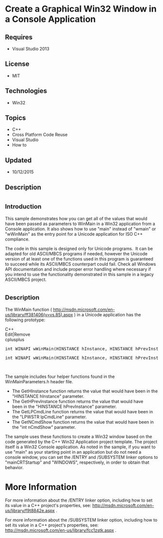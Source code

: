 # Create a Graphical Win32 Window in a Console Application
## Requires
- Visual Studio 2013
## License
- MIT
## Technologies
- Win32
## Topics
- C++
- Cross Platform Code Reuse
- Visual Studio
- How to
## Updated
- 10/12/2015
## Description

<h1><span style="font-size:20px; font-weight:bold">Introduction</span></h1>
<p>This sample demonstrates how&nbsp;you can&nbsp;get all of the values that would have been passed as parameters to WinMain in a Win32 application from a Console application. It also shows how to use &quot;main&quot; instead of &quot;wmain&quot; or &quot;wWinMain&quot; as the entry point
 for a Unicode application for ISO C&#43;&#43; compliance.</p>
<p>The code in this sample is designed only for Unicode programs.&nbsp; It can be adapted for old ASCII/MBCS programs if needed, however the Unicode version of&nbsp;at least one of the functions used in this program is guaranteed to succeed while its ASCII/MBCS
 counterpart could fail. Check all Windows API documentation and include proper error handling where necessary if you intend to use the functionality demonstrated in this sample in a legacy ASCII/MBCS project.</p>
<h1><span style="font-size:20px; font-weight:bold">Description</span></h1>
<p>The WinMain function (&nbsp;<a href="http://msdn.microsoft.com/en-us/library/ff381406(v=vs.85).aspx">http://msdn.microsoft.com/en-us/library/ff381406(v=vs.85).aspx</a>&nbsp;) in a Unicode application has the following prototype:</p>
<div class="title">
<div class="scriptcode">
<div class="pluginEditHolder" pluginCommand="mceScriptCode">
<div class="title"><span>C&#43;&#43;</span></div>
<div class="pluginLinkHolder"><span class="pluginEditHolderLink">Edit</span>|<span class="pluginRemoveHolderLink">Remove</span></div>
<span class="hidden">cplusplus</span>
<pre class="hidden">int WINAPI wWinMain(HINSTANCE hInstance, HINSTANCE hPrevInstance, LPWSTR lpCmdLine, int nCmdShow);</pre>
<div class="preview">
<pre class="cplusplus"><span class="cpp__datatype">int</span>&nbsp;WINAPI&nbsp;wWinMain(<span class="cpp__datatype">HINSTANCE</span>&nbsp;hInstance,&nbsp;<span class="cpp__datatype">HINSTANCE</span>&nbsp;hPrevInstance,&nbsp;<span class="cpp__datatype">LPWSTR</span>&nbsp;lpCmdLine,&nbsp;<span class="cpp__datatype">int</span>&nbsp;nCmdShow);</pre>
</div>
</div>
</div>
</div>
<p>&nbsp;</p>
<p>The sample includes four helper functions found in the WinMainParameters.h header file.</p>
<ul>
<li>The GetHInstance function&nbsp;returns the value that would have been&nbsp;in the &quot;HINSTANCE hInstance&quot; parameter.
</li><li>The GetHPrevInstance function&nbsp;returns the value that would have been&nbsp;in the &quot;HINSTANCE hPrevInstance&quot; parameter.
</li><li>The GetLPCmdLine function&nbsp;returns the value that would have been&nbsp;in the &quot;LPWSTR lpCmdLine&quot; parameter.
</li><li>The GetNCmdShow function&nbsp;returns the value that would have been&nbsp;in the &quot;int nCmdShow&quot; parameter.
</li></ul>
<p>The sample uses these&nbsp;functions to create a Win32 window based on the code generated by the C&#43;&#43; Win32 Application project template. The project itself is a Win32 Console application. As noted in the sample, if you want to use &quot;main&quot; as your starting
 point in an application but do not need a console window, you can set the /ENTRY and /SUBSYSTEM linker options to &quot;mainCRTStartup&quot; and &quot;WINDOWS&quot;, respectively, in order to obtain that behavior.</p>
<h1>More Information</h1>
<p>For more information about the /ENTRY linker option, including how to set its value in a C&#43;&#43; project's properties, see:
<a href="http://msdn.microsoft.com/en-us/library/f9t8842e.aspx">http://msdn.microsoft.com/en-us/library/f9t8842e.aspx</a> .</p>
<p>For more information about the /SUBSYSTEM linker option, including how to set its value in a C&#43;&#43; project's properties, see:
<a href="http://msdn.microsoft.com/en-us/library/fcc1zstk.aspx">http://msdn.microsoft.com/en-us/library/fcc1zstk.aspx</a> .</p>
